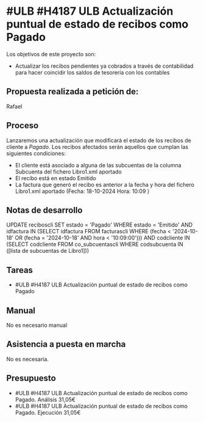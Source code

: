 # #ULB #H4187 ULB Actualización puntual de estado de recibos como Pagado

Los objetivos de este proyecto son:
+ Actualizar los recibos pendientes ya cobrados a través de contabilidad para hacer coincidir los saldos de tesorería con los contables

## Propuesta realizada a petición de:
Rafael

## Proceso
Lanzaremos una actualización que modificará el estado de los recibos de cliente a _Pagado_. Los recibos afectados serán aquellos que cumplan las siguientes condiciones:

+ El cliente está asociado a alguna de las subcuentas de la columna Subcuenta del fichero Libro1.xml aportado
+ El recibo está en estado Emitido
+ La factura que generó el recibo es anterior a la fecha y hora del fichero Libro1.xml aportado (Fecha: 18-10-2024 Hora: 10:09 )


## Notas de desarrollo
UPDATE reciboscli SET estado = 'Pagado' WHERE estado = 'Emitido' AND idfactura IN (SELECT idfactura FROM facturascli WHERE (fecha < '2024-10-18' OR (fecha = '2024-10-18' AND hora < '10:09:00'))) AND codcliente IN (SELECT codcliente FROM co_subcuentascli WHERE codsubcuenta IN ([lista de subcuentas de Libro1]))

## Tareas
* #ULB #H4187 ULB Actualización puntual de estado de recibos como Pagado

## Manual
No es necesario manual

## Asistencia a puesta en marcha
No es necesaria.

## Presupuesto
* #ULB #H4187 ULB Actualización puntual de estado de recibos como Pagado. Análisis 31,05€
* #ULB #H4187 ULB Actualización puntual de estado de recibos como Pagado. Ejecución 31,05€

